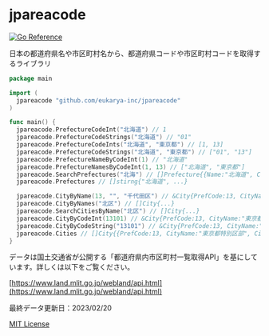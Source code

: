 # jpareacode

[![Go Reference](https://pkg.go.dev/badge/github.com/eukarya-inc/jpareacode.svg)](https://pkg.go.dev/github.com/eukarya-inc/jpareacode)

日本の都道府県名や市区町村名から、都道府県コードや市区町村コードを取得するライブラリ

```go
package main

import (
  jpareacode "github.com/eukarya-inc/jpareacode"
)

func main() {
  jpareacode.PrefectureCodeInt("北海道") // 1
  jpareacode.PrefectureCodeStrings("北海道") // "01"
  jpareacode.PrefectureCodeInts("北海道", "東京都") // [1, 13]
  jpareacode.PrefectureCodeStrings("北海道", "東京都") // ["01", "13"]
  jpareacode.PrefectureNameByCodeInt(1) // "北海道"
  jpareacode.PrefectureNamesByCodeInt(1, 13) // ["北海道", "東京都"]
  jpareacode.SearchPrefectures("北海") // []Prefecture{{Name:"北海道", Code:1}}
  jpareacode.Prefectures // []stirng{"北海道", ...}

  jpareacode.CityByName(13, "", "千代田区") // &City{PrefCode:13, CityName:"東京都特別区部", CityCode:13100, WardName:"千代田区", WardCode:13101}
  jpareacode.CityByNames("北区") // []City{...}
  jpareacode.SearchCitiesByName("北区") // []City{...}
  jpareacode.CityByCodeInt(13101) // &City{PrefCode:13, CityName:"東京都特別区部", CityCode:13100, WardName:"千代田区", WardCode:13101}
  jpareacode.CityByCodeString("13101") // &City{PrefCode:13, CityName:"東京都特別区部", CityCode:13100, WarName:"千代田区", WardCode:13101}
  jpareacode.Cities // []City{{PrefCode:13, CityName:"東京都特別区部", CityCode:13100, WardName:"千代田区", WardCode:13101}, ...}
}
```

データは国土交通省が公開する「都道府県内市区町村一覧取得API」を基にしています。詳しくは以下をご覧ください。

[https://www.land.mlit.go.jp/webland/api.html](https://www.land.mlit.go.jp/webland/api.html)

最終データ更新日：2023/02/20

[MIT License](LICENSE)
